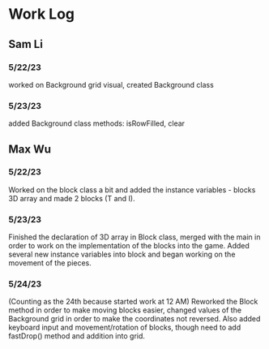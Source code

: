 # Work Log

## Sam Li

### 5/22/23

worked on Background grid visual, created Background class

### 5/23/23

added Background class methods: isRowFilled, clear


## Max Wu

### 5/22/23

Worked on the block class a bit and added the instance variables - blocks 3D array and made 2 blocks (T and I).

### 5/23/23

Finished the declaration of 3D array in Block class, merged with the main in order to work on the implementation of the blocks into the game.
Added several new instance variables into block and began working on the movement of the pieces.

### 5/24/23

(Counting as the 24th because started work at 12 AM)
Reworked the Block method in order to make moving blocks easier, changed values of the Background grid in order to make the coordinates not reversed.
Also added keyboard input and movement/rotation of blocks, though need to add fastDrop() method and addition into grid.
